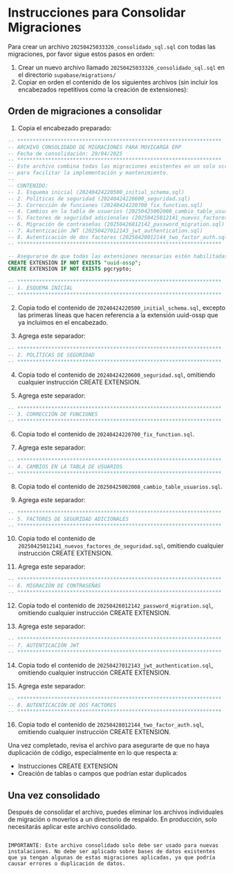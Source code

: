 # Instrucciones para Consolidar Migraciones

Para crear un archivo `20250425033326_consolidado_sql.sql` con todas las migraciones, por favor sigue estos pasos en orden:

1. Crear un nuevo archivo llamado `20250425033326_consolidado_sql.sql` en el directorio `supabase/migrations/`
2. Copiar en orden el contenido de los siguientes archivos (sin incluir los encabezados repetitivos como la creación de extensiones):

## Orden de migraciones a consolidar

1. Copia el encabezado preparado:

```sql
-- ******************************************************************
-- ARCHIVO CONSOLIDADO DE MIGRACIONES PARA MOVICARGA ERP
-- Fecha de consolidación: 29/04/2025
-- ******************************************************************
-- Este archivo combina todas las migraciones existentes en un solo script
-- para facilitar la implementación y mantenimiento.
--
-- CONTENIDO:
-- 1. Esquema inicial (20240424220500_initial_schema.sql)
-- 2. Políticas de seguridad (20240424220600_seguridad.sql)
-- 3. Corrección de funciones (20240424220700_fix_function.sql)
-- 4. Cambios en la tabla de usuarios (20250425002008_cambio_table_usuarios.sql)
-- 5. Factores de seguridad adicionales (20250425012141_nuevos_factores_de_seguridad.sql)
-- 6. Migración de contraseñas (20250426012142_password_migration.sql)
-- 7. Autenticación JWT (20250427012143_jwt_authentication.sql)
-- 8. Autenticación de dos factores (20250428012144_two_factor_auth.sql)
-- ******************************************************************

-- Asegurarse de que todas las extensiones necesarias estén habilitadas
CREATE EXTENSION IF NOT EXISTS "uuid-ossp";
CREATE EXTENSION IF NOT EXISTS pgcrypto;

-- ******************************************************************
-- 1. ESQUEMA INICIAL
-- ******************************************************************
```

2. Copia todo el contenido de `20240424220500_initial_schema.sql`, excepto las primeras líneas que hacen referencia a la extensión uuid-ossp que ya incluimos en el encabezado.

3. Agrega este separador:

```sql
-- ******************************************************************
-- 2. POLÍTICAS DE SEGURIDAD
-- ******************************************************************
```

4. Copia todo el contenido de `20240424220600_seguridad.sql`, omitiendo cualquier instrucción CREATE EXTENSION.

5. Agrega este separador:

```sql
-- ******************************************************************
-- 3. CORRECCIÓN DE FUNCIONES
-- ******************************************************************
```

6. Copia todo el contenido de `20240424220700_fix_function.sql`.

7. Agrega este separador:

```sql
-- ******************************************************************
-- 4. CAMBIOS EN LA TABLA DE USUARIOS
-- ******************************************************************
```

8. Copia todo el contenido de `20250425002008_cambio_table_usuarios.sql`.

9. Agrega este separador:

```sql
-- ******************************************************************
-- 5. FACTORES DE SEGURIDAD ADICIONALES
-- ******************************************************************
```

10. Copia todo el contenido de `20250425012141_nuevos_factores_de_seguridad.sql`, omitiendo cualquier instrucción CREATE EXTENSION.

11. Agrega este separador:

```sql
-- ******************************************************************
-- 6. MIGRACIÓN DE CONTRASEÑAS
-- ******************************************************************
```

12. Copia todo el contenido de `20250426012142_password_migration.sql`, omitiendo cualquier instrucción CREATE EXTENSION.

13. Agrega este separador:

```sql
-- ******************************************************************
-- 7. AUTENTICACIÓN JWT
-- ******************************************************************
```

14. Copia todo el contenido de `20250427012143_jwt_authentication.sql`, omitiendo cualquier instrucción CREATE EXTENSION.

15. Agrega este separador:

```sql
-- ******************************************************************
-- 8. AUTENTICACIÓN DE DOS FACTORES
-- ******************************************************************
```

16. Copia todo el contenido de `20250428012144_two_factor_auth.sql`, omitiendo cualquier instrucción CREATE EXTENSION.

Una vez completado, revisa el archivo para asegurarte de que no haya duplicación de código, especialmente en lo que respecta a:

- Instrucciones CREATE EXTENSION
- Creación de tablas o campos que podrían estar duplicados

## Una vez consolidado

Después de consolidar el archivo, puedes eliminar los archivos individuales de migración o moverlos a un directorio de respaldo. En producción, solo necesitarás aplicar este archivo consolidado.

```

IMPORTANTE: Este archivo consolidado solo debe ser usado para nuevas instalaciones. No debe ser aplicado sobre bases de datos existentes que ya tengan algunas de estas migraciones aplicadas, ya que podría causar errores o duplicación de datos.
```
